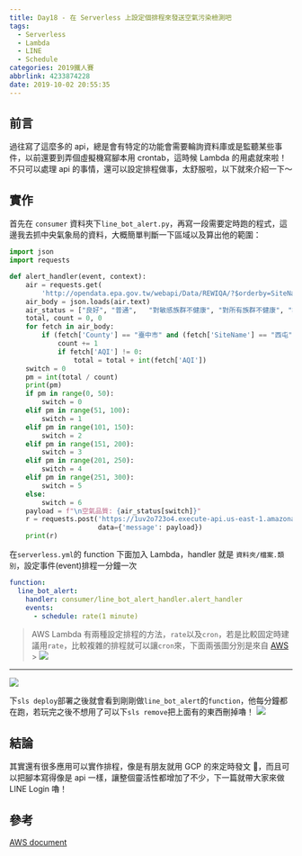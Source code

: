 ```yaml
---
title: Day18 - 在 Serverless 上設定個排程來發送空氣污染檢測吧
tags:
  - Serverless
  - Lambda
  - LINE
  - Schedule
categories: 2019鐵人賽
abbrlink: 4233874228
date: 2019-10-02 20:55:35
---
```


## 前言

過往寫了這麼多的 api，總是會有特定的功能會需要輪詢資料庫或是監聽某些事件，以前還要到弄個虛擬機寫腳本用 crontab，這時候 Lambda 的用處就來啦！不只可以處理 api 的事情，還可以設定排程做事，太舒服啦，以下就來介紹一下～

## 實作

首先在 `consumer` 資料夾下`line_bot_alert.py`，再寫一段需要定時跑的程式，這邊我去抓中央氣象局的資料，大概簡單判斷一下區域以及算出他的範圍：

```python
import json
import requests

def alert_handler(event, context):
    air = requests.get(
        'http://opendata.epa.gov.tw/webapi/Data/REWIQA/?$orderby=SiteName&$skip=0&$top=1000&format=json')
    air_body = json.loads(air.text)
    air_status = ["良好",	"普通",	"對敏感族群不健康",	"對所有族群不健康",	"非常不健康",	"危害", "資料有誤"]
    total, count = 0, 0
    for fetch in air_body:
        if (fetch['County'] == "臺中市" and (fetch['SiteName'] == "西屯" or fetch['SiteName'] == "沙鹿")):
            count += 1
            if fetch['AQI'] != 0:
                total = total + int(fetch['AQI'])
    switch = 0
    pm = int(total / count)
    print(pm)
    if pm in range(0, 50):
        switch = 0
    elif pm in range(51, 100):
        switch = 1
    elif pm in range(101, 150):
        switch = 2
    elif pm in range(151, 200):
        switch = 3
    elif pm in range(201, 250):
        switch = 4
    elif pm in range(251, 300):
        switch = 5
    else:
        switch = 6
    payload = f"\n空氣品質: {air_status[switch]}"
    r = requests.post('https://1uv2o723o4.execute-api.us-east-1.amazonaws.com/dev/notify/sqs',
                      data={'message': payload})
    print(r)
```

在`serverless.yml`的 function 下面加入 Lambda，handler 就是 `資料夾/檔案.類別`，設定事件(event)排程一分鐘一次

```yaml
function:
  line_bot_alert:
    handler: consumer/line_bot_alert_handler.alert_handler
    events:
      - schedule: rate(1 minute)
```

> AWS Lambda 有兩種設定排程的方法，`rate`以及`cron`，若是比較固定時建議用`rate`，比較複雜的排程就可以讓`cron`來，下面兩張圖分別是來自 [AWS](https://docs.aws.amazon.com/zh_tw/lambda/latest/dg/tutorial-scheduled-events-schedule-expressions.html) > ![](https://i.imgur.com/r9ZaBhO.png)

---

![](https://i.imgur.com/BLrbUPP.png)

下`sls deploy`部署之後就會看到剛剛做`line_bot_alert`的`function`，他每分鐘都在跑，若玩完之後不想用了可以下`sls remove`把上面有的東西刪掉嚕！
![](https://i.imgur.com/0tpDSdf.png)

## 結論

其實還有很多應用可以實作排程，像是有朋友就用 GCP 的來定時發文 🤣，而且可以把腳本寫得像是 api 一樣，讓整個靈活性都增加了不少，下一篇就帶大家來做 LINE Login 嚕！

## 參考

[AWS document](https://docs.aws.amazon.com/zh_tw/lambda/latest/dg/tutorial-scheduled-events-schedule-expressions.html)
